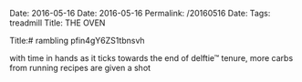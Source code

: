 Date: 2016-05-16
Date: 2016-05-16
Permalink: /20160516
Date: 
Tags: treadmill
Title: THE OVEN
  
Title:# rambling pfin4gY6ZS1tbnsvh  
  
with time in hands as it ticks towards the end of delftie™ tenure, more carbs from running recipes are given a shot  
